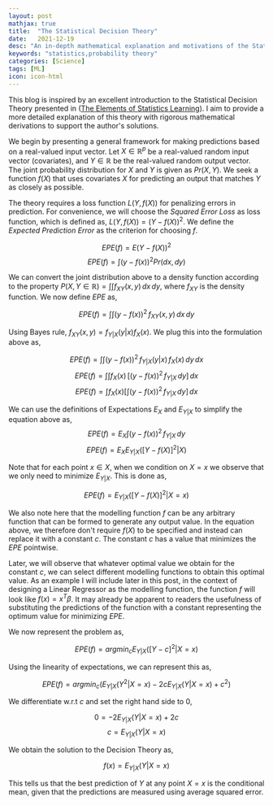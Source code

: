```yaml
---
layout: post
mathjax: true
title:  "The Statistical Decision Theory"
date:   2021-12-19
desc: "An in-depth mathematical explanation and motivations of the Statistical Decion Theory"
keywords: "statistics,probability theory"
categories: [Science]
tags: [ML]
icon: icon-html
---
```


This blog is inspired by an excellent introduction to the Statistical Decision Theory presented in ([The Elements of Statistics Learning](https://hastie.su.domains/ElemStatLearn/)). I aim to provide a more detailed explanation of this theory with rigorous mathematical derivations to support the author's solutions. 

We begin by presenting a general framework for making predictions based on a real-valued input vector. Let $X \in \mathbb{R}^{p}$ be a real-valued random input vector (covariates), and $Y \in \mathbb{R}$ be the real-valued random output vector. The joint probability distribution for $X$ and $Y$ is given as $Pr(X,Y)$. We seek a function $f(X)$ that uses covariates $X$ for predicting an output that matches $Y$ as closely as possible. 

The theory requires a loss function $L(Y,f(X))$ for penalizing errors in prediction. For convenience, we will choose the *Squared Error Loss* as loss function, which is defined as, $L(Y, f(X)) = (Y-f(X))^{2}$. We define the *Expected Prediction Error* as the criterion for choosing $f$. 

$$EPE(f) = E(Y-f(X))^{2}$$
$$EPE(f) = \int (y-f(x))^{2}Pr(dx, dy)$$

We can convert the joint distribution above to a density function according to the property $P(X,Y \in \mathbb{R})=\int \int f_{XY}(x,y)\,dx\,dy$, where $f_{XY}$ is the density function. We now define $EPE$ as,

$$EPE(f)=\int \int (y-f(x))^{2}\,f_{XY}(x,y)\,dx\,dy$$

Using Bayes rule, $f_{XY}(x,y) = f_{Y|X}(y|x)f_{X}(x)$. We plug this into the formulation above as,

$$EPE(f) = \int \int (y-f(x))^{2}\,f_{Y|X}(y|x)\,f_{X}(x)\,dy\,dx$$
$$EPE(f) = \int \int f_{X}(x)\,[(y-f(x))^{2}\,f_{Y|X}\,dy]\,dx$$
$$EPE(f) = \int f_{X}(x) \bigg[\int (y-f(x))^{2}\,f_{Y|X}\,dy\bigg]\,dx$$

We can use the definitions of Expectations $E_{X}$ and $E_{Y|X}$ to simplify the equation above as,
$$EPE(f) = E_{X} \int (y-f(x))^{2}\,f_{Y|X}\,dy$$
$$EPE(f) = E_{X} E_{Y|X}([Y-f(X)]^{2}|X)$$

Note that for each point $x \in X$, when we condition on $X=x$ we observe that we only need to minimize $E_{Y|X}$. This is done as,

$$ EPE(f) = E_{Y|X}([Y-f(X)]^{2}|X=x)$$

We also note here that the modelling function $f$ can be any arbitrary function that can be formed to generate any output value. In the equation above, we therefore don't require $f(X)$ to be specified and instead can replace it with a constant $c$. The constant $c$ has a value that minimizes the $EPE$ pointwise. 

Later, we will observe that whatever optimal value we obtain for the constant $c$, we can select different modelling functions to obtain this optimal value. As an example I will include later in this post, in the context of designing a Linear Regressor as the modelling function, the function $f$ will look like $f(x) = x^{T}\beta$. It may already be apparent to readers the usefulness of substituting the predictions of the function with a constant representing the optimum value for minimizing $EPE$.

We now represent the problem as,

$$EPE(f) = argmin_{c}E_{Y|X}([Y-c]^{2}|X=x)$$

Using the linearity of expectations, we can represent this as,

$$EPE(f)=argmin_{c}(E_{Y|X}(Y^{2}|X=x) -2cE_{Y|X}(Y|X=x)+c^{2})$$

We differentiate w.r.t $c$ and set the right hand side to 0,

$$0 = -2E_{Y|X}(Y|X=x) +2c$$
$$c = E_{Y|X}(Y|X=x)$$

We obtain the solution to the Decision Theory as,

$$f(x) = E_{Y|X}(Y|X=x)$$

This tells us that the best prediction of $Y$ at any point $X=x$ is the conditional mean, given that the predictions are measured using average squared error.